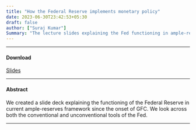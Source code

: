 ```yaml
---
title: "How the Federal Reserve implements monetary policy"
date: 2023-06-30T23:42:53+05:30
draft: false
author: ["Suraj Kumar"]
Summary: "The lecture slides explaining the Fed functioning in ample-reserves framework after the GFC"
---
```


---
#### Download
[Slides](https://drive.google.com/file/d/109vmEaWzjvuWvW69-fTOZqxg4HgefpCs/view?usp=sharing)

---

#### Abstract

We created a slide deck explaining the functioning of the Federal Reserve in current ample-reserves framework since the onset of GFC. We look across both the conventional and unconventional tools of the Fed. 

---